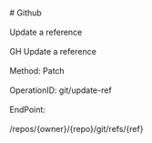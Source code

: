 <br>#     Github</br>
<br>Update a reference</br>
<br>GH Update a reference</br>
<br>Method: Patch</br>
<br>OperationID: git/update-ref</br>
<br>EndPoint:</br>
<br>/repos/{owner}/{repo}/git/refs/{ref}</br>
